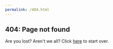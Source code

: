 ```yaml
---
permalink: /404.html
---
```

<html>
<head></head>
<body>

<h2>404: Page not found</h2>

Are you lost? Aren't we all?
Click <a href="https://lahbabi.us.to">here</a> to start over.

</body>
</html>
